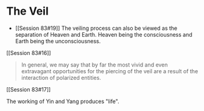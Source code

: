 # The Veil
- [[Session 83#19]]
The veiling process can also be viewed as the separation of Heaven and Earth. Heaven being the consciousness and Earth being the unconsciousness.

[[Session 83#16]]
> In general, we may say that by far the most vivid and even extravagant opportunities for the piercing of the veil are a result of the interaction of polarized entities.

[[Session 83#17]]

The working of Yin and Yang produces "life".